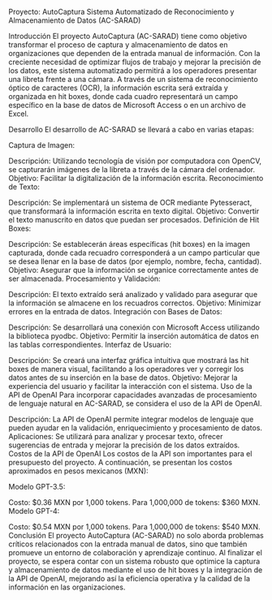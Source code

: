 Proyecto: AutoCaptura
Sistema Automatizado de Reconocimiento y Almacenamiento de Datos (AC-SARAD)

Introducción
El proyecto AutoCaptura (AC-SARAD) tiene como objetivo transformar el proceso de captura y almacenamiento de datos en organizaciones que dependen de la entrada manual de información. Con la creciente necesidad de optimizar flujos de trabajo y mejorar la precisión de los datos, este sistema automatizado permitirá a los operadores presentar una libreta frente a una cámara. A través de un sistema de reconocimiento óptico de caracteres (OCR), la información escrita será extraída y organizada en hit boxes, donde cada cuadro representará un campo específico en la base de datos de Microsoft Access o en un archivo de Excel.

Desarrollo
El desarrollo de AC-SARAD se llevará a cabo en varias etapas:

Captura de Imagen:

Descripción: Utilizando tecnología de visión por computadora con OpenCV, se capturarán imágenes de la libreta a través de la cámara del ordenador.
Objetivo: Facilitar la digitalización de la información escrita.
Reconocimiento de Texto:

Descripción: Se implementará un sistema de OCR mediante Pytesseract, que transformará la información escrita en texto digital.
Objetivo: Convertir el texto manuscrito en datos que puedan ser procesados.
Definición de Hit Boxes:

Descripción: Se establecerán áreas específicas (hit boxes) en la imagen capturada, donde cada recuadro corresponderá a un campo particular que se desea llenar en la base de datos (por ejemplo, nombre, fecha, cantidad).
Objetivo: Asegurar que la información se organice correctamente antes de ser almacenada.
Procesamiento y Validación:

Descripción: El texto extraído será analizado y validado para asegurar que la información se almacene en los recuadros correctos.
Objetivo: Minimizar errores en la entrada de datos.
Integración con Bases de Datos:

Descripción: Se desarrollará una conexión con Microsoft Access utilizando la biblioteca pyodbc.
Objetivo: Permitir la inserción automática de datos en las tablas correspondientes.
Interfaz de Usuario:

Descripción: Se creará una interfaz gráfica intuitiva que mostrará las hit boxes de manera visual, facilitando a los operadores ver y corregir los datos antes de su inserción en la base de datos.
Objetivo: Mejorar la experiencia del usuario y facilitar la interacción con el sistema.
Uso de la API de OpenAI
Para incorporar capacidades avanzadas de procesamiento de lenguaje natural en AC-SARAD, se considera el uso de la API de OpenAI.

Descripción: La API de OpenAI permite integrar modelos de lenguaje que pueden ayudar en la validación, enriquecimiento y procesamiento de datos.
Aplicaciones: Se utilizará para analizar y procesar texto, ofrecer sugerencias de entrada y mejorar la precisión de los datos extraídos.
Costos de la API de OpenAI
Los costos de la API son importantes para el presupuesto del proyecto. A continuación, se presentan los costos aproximados en pesos mexicanos (MXN):

Modelo GPT-3.5:

Costo: $0.36 MXN por 1,000 tokens.
Para 1,000,000 de tokens: $360 MXN.
Modelo GPT-4:

Costo: $0.54 MXN por 1,000 tokens.
Para 1,000,000 de tokens: $540 MXN.
Conclusión
El proyecto AutoCaptura (AC-SARAD) no solo aborda problemas críticos relacionados con la entrada manual de datos, sino que también promueve un entorno de colaboración y aprendizaje continuo. Al finalizar el proyecto, se espera contar con un sistema robusto que optimice la captura y almacenamiento de datos mediante el uso de hit boxes y la integración de la API de OpenAI, mejorando así la eficiencia operativa y la calidad de la información en las organizaciones.

